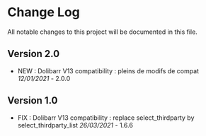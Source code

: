 # Change Log
All notable changes to this project will be documented in this file.

## Version 2.0

- NEW : Dolibarr V13 compatibility : pleins de modifs de compat *12/01/2021* - 2.0.0
## Version 1.0

- FIX : Dolibarr V13 compatibility : replace select_thirdparty by select_thirdparty_list *26/03/2021* - 1.6.6
